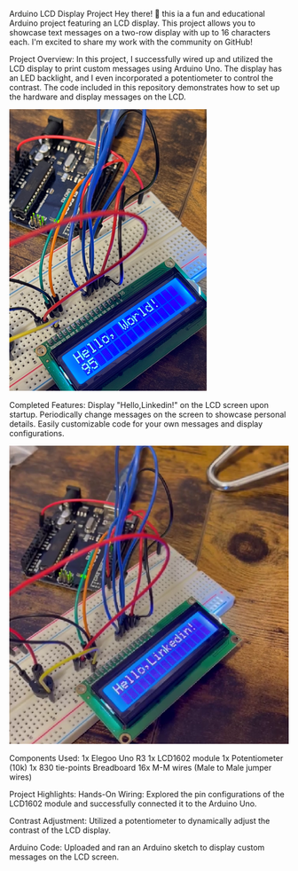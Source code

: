 Arduino LCD Display Project
Hey there! 👋 this ia a fun and educational Arduino project featuring an LCD display.
This project allows you to showcase text messages on a two-row display with up to 16 characters each. 
I'm excited to share my work with the community on GitHub!

Project Overview:
In this project, I successfully wired up and utilized the LCD display to print custom messages using Arduino Uno. 
The display has an LED backlight, and I even incorporated a potentiometer to control the contrast. 
The code included in this repository demonstrates how to set up the hardware and display messages on the LCD.

![](images/LCDDisplay.png)


Completed Features:
Display "Hello,Linkedin!" on the LCD screen upon startup.
Periodically change messages on the screen to showcase personal details.
Easily customizable code for your own messages and display configurations.

![](images/ArduinoLcdDisplay.png)

Components Used:
1x Elegoo Uno R3
1x LCD1602 module
1x Potentiometer (10k)
1x 830 tie-points Breadboard
16x M-M wires (Male to Male jumper wires)

Project Highlights:
Hands-On Wiring: Explored the pin configurations of the LCD1602 module and successfully connected it to the Arduino Uno.

Contrast Adjustment: Utilized a potentiometer to dynamically adjust the contrast of the LCD display.

Arduino Code: Uploaded and ran an Arduino sketch to display custom messages on the LCD screen.


